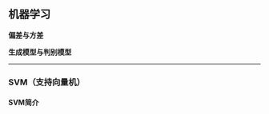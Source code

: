  ## **机器学习**

**偏差与方差**

**生成模型与判别模型**



----
### **SVM（支持向量机）**
#### SVM简介  



<!--stackedit_data:
eyJoaXN0b3J5IjpbLTM1ODc4OTI5MywtOTk0MzkzNzk4LDEwMj
YzMDQyMjAsMzIyNzM3OCw5MjQ5NjEyODIsLTYyMzM0MTExNl19

-->